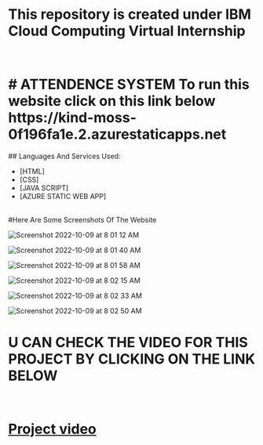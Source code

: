 # This repository is created under  IBM Cloud Computing Virtual Internship
<br>
<h1>
#  ATTENDENCE SYSTEM 
To run this website  click on this link below <br>
https://kind-moss-0f196fa1e.2.azurestaticapps.net
</h1>
## Languages And Services Used:

 - [HTML]
 - [CSS]
 - [JAVA SCRIPT]
 - [AZURE STATIC WEB APP]
<br>
#Here Are Some Screenshots Of The Website

![Screenshot 2022-10-09 at 8 01 12 AM](https://user-images.githubusercontent.com/88342385/194735196-7f5a29d8-be49-497d-bd17-0470b1a3d4dd.png)

![Screenshot 2022-10-09 at 8 01 40 AM](https://user-images.githubusercontent.com/88342385/194735201-1b3c5574-1384-480d-acd4-5d25546d8786.png)

![Screenshot 2022-10-09 at 8 01 58 AM](https://user-images.githubusercontent.com/88342385/194735205-2fc62cdb-1f08-4ddc-aecf-c86cb14877a6.png)

![Screenshot 2022-10-09 at 8 02 15 AM](https://user-images.githubusercontent.com/88342385/194735300-50efb6fc-9905-45db-9238-0e3c528a04aa.png)

![Screenshot 2022-10-09 at 8 02 33 AM](https://user-images.githubusercontent.com/88342385/194735210-7991a21f-6aaf-4b40-a5be-1b9dc7e748d9.png)

![Screenshot 2022-10-09 at 8 02 50 AM](https://user-images.githubusercontent.com/88342385/194735213-223a57c1-7832-43ac-b6a8-92696752f436.png)


# U CAN CHECK THE VIDEO FOR THIS PROJECT BY CLICKING ON THE LINK BELOW
<br>

# [Project video](https://drive.google.com/file/d/1ifUwJVcASETy9ybpN0Eqs9-OONYD2Q0P/view)

<br>
